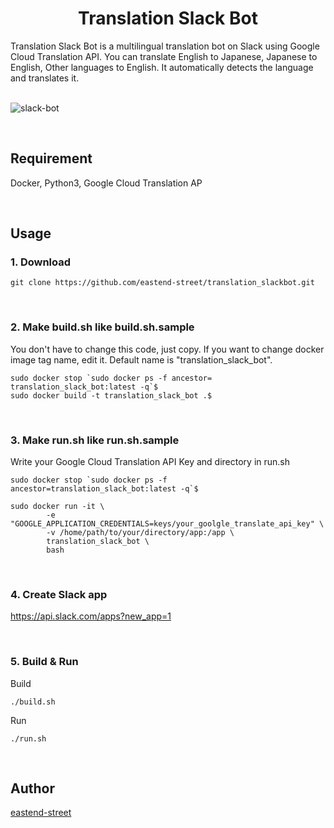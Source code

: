 <h1 align="center">Translation Slack Bot</h1>
Translation Slack Bot is a multilingual translation bot on Slack using Google Cloud Translation API. 
You can translate English to Japanese, Japanese to English, Other languages to English. It automatically detects the language and translates it.  

<br/>
<br/>

![slack-bot](https://user-images.githubusercontent.com/43656115/62005382-4dc1ef00-b0e7-11e9-8058-540ad9dc249f.png)

<br/>

## Requirement
Docker, Python3, Google Cloud Translation AP

<br/>

## Usage

### 1. Download

```
git clone https://github.com/eastend-street/translation_slackbot.git
```
<br/>

### 2. Make build.sh like build.sh.sample

You don't have to change this code, just copy. If you want to change docker image tag name, edit it. Default name is "translation_slack_bot".

```
sudo docker stop `sudo docker ps -f ancestor= translation_slack_bot:latest -q`$
sudo docker build -t translation_slack_bot .$
```

<br/>

### 3. Make run.sh like run.sh.sample

Write your Google Cloud Translation API Key and directory in run.sh

```
sudo docker stop `sudo docker ps -f ancestor=translation_slack_bot:latest -q`$

sudo docker run -it \
        -e "GOOGLE_APPLICATION_CREDENTIALS=keys/your_goolgle_translate_api_key" \
        -v /home/path/to/your/directory/app:/app \
        translation_slack_bot \
        bash
```
<br/>


### 4. Create Slack app
https://api.slack.com/apps?new_app=1

<br/>

### 5. Build & Run

Build
```
./build.sh
```

Run
```
./run.sh
```

<br/>

## Author
[eastend-street](https://github.com/eastend-street)
